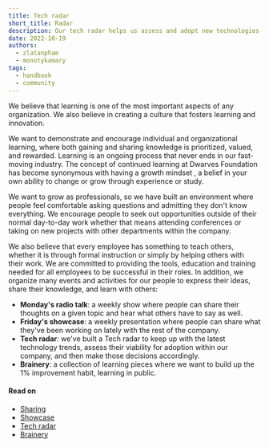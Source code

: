 ```yaml
---
title: Tech radar
short_title: Radar
description: Our tech radar helps us assess and adopt new technologies, inspired by ThoughtWorks. Learn about its structure and how we use it.
date: 2022-10-19
authors:
  - zlatanpham
  - monotykamary
tags:
  - handbook
  - community
---
```


We believe that learning is one of the most important aspects of any organization. We also believe in creating a culture that fosters learning and innovation.

We want to demonstrate and encourage individual and organizational learning, where both gaining and sharing knowledge is prioritized, valued, and rewarded. Learning is an ongoing process that never ends in our fast-moving industry. The concept of continued learning at Dwarves Foundation has become synonymous with having a growth mindset , a belief in your own ability to change or grow through experience or study.

We want to grow as professionals, so we have built an environment where people feel comfortable asking questions and admitting they don't know everything. We encourage people to seek out opportunities outside of their normal day-to-day work whether that means attending conferences or taking on new projects with other departments within the company.

We also believe that every employee has something to teach others, whether it is through formal instruction or simply by helping others with their work. We are committed to providing the tools, education and training needed for all employees to be successful in their roles. In addition, we organize many events and activities for our people to express their ideas, share their knowledge, and learn with others:

- **Monday's radio talk**: a weekly show where people can share their thoughts on a given topic and hear what others have to say as well.
- **Friday's showcase**: a weekly presentation where people can share what they've been working on lately with the rest of the company.
- **Tech radar**: we've built a Tech radar to keep up with the latest technology trends, assess their viability for adoption within our company, and then make those decisions accordingly.
- **Brainery**: a collection of learning pieces where we want to build up the 1% improvement habit, learning in public.

#### Read on

- [Sharing](sharing.md)
- [Showcase](showcase.md)
- [Tech radar](radar.md)
- [Brainery](https://github.com/dwarvesf/playgroud)
